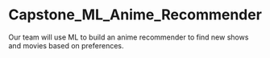 # Capstone_ML_Anime_Recommender
Our team will use ML to build an anime recommender to find new shows and movies based on preferences.

